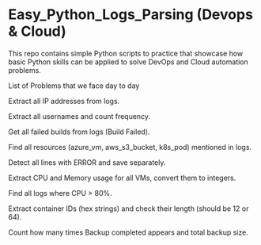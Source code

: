 # Easy_Python_Logs_Parsing (Devops & Cloud)

This repo contains simple Python scripts to practice that showcase how basic Python skills can be applied to solve DevOps and Cloud automation problems.

List of Problems that we face day to day

Extract all IP addresses from logs.

Extract all usernames and count frequency.

Get all failed builds from logs (Build Failed).

Find all resources (azure_vm, aws_s3_bucket, k8s_pod) mentioned in logs.

Detect all lines with ERROR and save separately.

Extract CPU and Memory usage for all VMs, convert them to integers.

Find all logs where CPU > 80%.

Extract container IDs (hex strings) and check their length (should be 12 or 64).

Count how many times Backup completed appears and total backup size.
